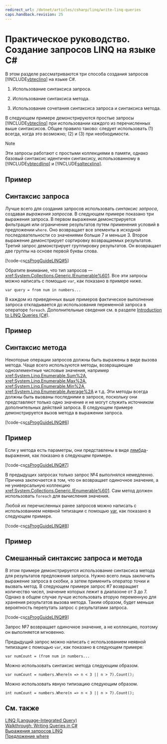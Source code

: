 ```yaml
---
redirect_url: /dotnet/articles/csharp/linq/write-linq-queries
caps.handback.revision: 25
---
```

# Практическое руководство. Создание запросов LINQ на языке C# #
В этом разделе рассматриваются три способа создания запросов [!INCLUDE[vbteclinq](../../../csharp/includes/vbteclinq-md.md)] на языке C\#.  
  
1.  Использование синтаксиса запроса.  
  
2.  Использование синтаксиса метода.  
  
3.  Использование сочетания синтаксиса запроса и синтаксиса метода.  
  
 В следующем примере демонстрируются простые запросы [!INCLUDE[vbteclinq](../../../csharp/includes/vbteclinq-md.md)] при использовании каждого из перечисленных выше синтаксисов.  Общее правило таково: следует использовать \(1\) всегда, когда это возможно; \(2\) и \(3\) при необходимости.  
  
> [!NOTE]
>  Эти запросы работают с простыми коллекциями в памяти, однако базовый синтаксис идентичен синтаксису, использованному в [!INCLUDE[vbtecdlinq](../../../csharp/includes/vbtecdlinq-md.md)] и [!INCLUDE[sqltecxlinq](../../../csharp/programming-guide/concepts/linq/includes/sqltecxlinq-md.md)].  
  
## Пример  
  
## Синтаксис запроса  
 Лучше всего для создания запросов использовать *синтаксис запроса*, создавая *выражения запросов*.  В следующем примере показано три выражения запроса.  В первом выражении демонстрируется фильтрация или ограничение результатов путем применения условий в предложении `where`.  Оно возвращает все элементы в исходной последовательности со значениями больше 7 и меньше 3.  Второе выражение демонстрирует сортировку возвращаемых результатов.  Третий запрос демонстрирует группировку результатов.  Он возвращает две группы на основе первой буквы слова.  
  
 [!code-cs[csProgGuideLINQ#5](../../../csharp/programming-guide/arrays/codesnippet/csharp/csLINQProgRef/csrefLINQHowTos.cs#5)]  
  
 Обратите внимание, что тип запросов — <xref:System.Collections.Generic.IEnumerable%601>.  Все эти запросы можно написать с помощью `var`, как показано в примере ниже.  
  
 `var query = from num in numbers...`  
  
 В каждом из приведенных выше примеров фактическое выполнение запроса откладывается до использования переменной запроса в операторе `foreach`.  Дополнительные сведения см. в разделе [Introduction to LINQ Queries \(C\#\)](../../../csharp/programming-guide/concepts/linq/introduction-to-linq-queries.md).  
  
## Пример  
  
## Синтаксис метода  
 Некоторые операции запросов должны быть выражены в виде вызова метода.  Чаще всего используются методы, возвращающие одноэлементные числовые значения, например <xref:System.Linq.Enumerable.Sum%2A>, <xref:System.Linq.Enumerable.Max%2A>, <xref:System.Linq.Enumerable.Min%2A>, <xref:System.Linq.Enumerable.Average%2A> и т.д.  Эти методы всегда должны быть вызваны последними в запросе, поскольку они представляют только одно значение и не могут служить источником дополнительных действий запроса.  В следующем примере демонстрируется вызов метода в выражении запроса.  
  
 [!code-cs[csProgGuideLINQ#6](../../../csharp/programming-guide/arrays/codesnippet/csharp/csLINQProgRef/csrefLINQHowTos.cs#6)]  
  
## Пример  
 Если у метода есть параметры, они представлены в виде [лямбда](../../../csharp/programming-guide/statements-expressions-operators/lambda-expressions.md)\-выражения, как показано в следующем примере.  
  
 [!code-cs[csProgGuideLINQ#7](../../../csharp/programming-guide/arrays/codesnippet/csharp/csLINQProgRef/csrefLINQHowTos.cs#7)]  
  
 В предыдущих запросах только запрос №4 выполнялся немедленно.  Причина заключается в том, что он возвращает одиночное значение, а не универсальную коллекцию <xref:System.Collections.Generic.IEnumerable%601>.  Сам метод должен использовать `foreach` для вычисления значения.  
  
 Любой их перечисленных ранее запросов можно написать с использованием неявной типизации с помощью [var](../../../csharp/language-reference/keywords/var.md), как показано в следующем примере.  
  
 [!code-cs[csProgGuideLINQ#8](../../../csharp/programming-guide/arrays/codesnippet/csharp/csLINQProgRef/csrefLINQHowTos.cs#8)]  
  
## Пример  
  
## Смешанный синтаксис запроса и метода  
 В этом примере демонстрируется использование синтаксиса метода для результатов предложения запроса.  Нужно всего лишь заключить выражение запроса в скобки, а затем применить оператор точки и вызвать метод.  В следующем примере запрос \#7 возвращает количество чисел, значение которых лежит в диапазоне от 3 до 7.  Однако в общем случае лучше использовать вторую переменную для хранения результатов вызова метода.  Таким образом, будет меньше вероятность перепутать запрос с результатами запроса.  
  
 [!code-cs[csProgGuideLINQ#9](../../../csharp/programming-guide/arrays/codesnippet/csharp/csLINQProgRef/csrefLINQHowTos.cs#9)]  
  
 Запрос №7 возвращает одиночное значение, а не коллекцию, поэтому он выполняется мгновенно.  
  
 Предыдущий запрос можно написать с использованием неявной типизации с помощью `var`, как показано в следующем примере:  
  
```  
var numCount = (from num in numbers...  
```  
  
 Можно использовать синтаксис метода следующим образом.  
  
```  
var numCount = numbers.Where(n => n < 3 || n > 7).Count();  
```  
  
 Можно использовать явную типизацию следующим образом.  
  
```  
int numCount = numbers.Where(n => n < 3 || n > 7).Count();  
```  
  
## См. также  
 [LINQ \(Language\-Integrated Query\)](../Topic/LINQ%20\(Language-Integrated%20Query\).md)   
 [Walkthrough: Writing Queries in C\#](../../../csharp/programming-guide/concepts/linq/walkthrough-writing-queries-linq.md)   
 [Выражения запросов LINQ](../../../csharp/programming-guide/linq-query-expressions/index.md)   
 [Предложение where](../../../csharp/language-reference/keywords/where-clause.md)